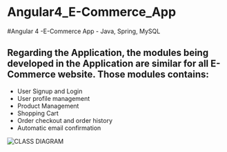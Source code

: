 # Angular4_E-Commerce_App
#Angular 4 -E-Commerce App - Java, Spring, MySQL
## Regarding the Application, the modules being developed in the Application are similar for all E-Commerce website. Those modules contains:

- User Signup and Login
- User profile management
- Product Management
- Shopping Cart 
- Order checkout and order history
- Automatic email confirmation

![CLASS DIAGRAM](ClassDiagram.jpg?raw=true "Class Diagram")